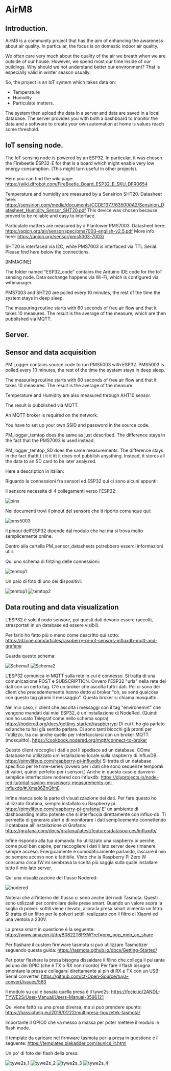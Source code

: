 # AirM8

## Introduction.

AirM8 is a community project that has the aim of enhancing the awareness about air quality.
In particular, the focus is on domestic indoor air quality.

We often care very much about the quality of the air we breath when we are outside of our house.
However, we spend most our time inside of our buildings. Why should we not understand better our environment?
That is especially valid in winter season usually.

So, the project is an IoT system which takes data on:
- Temperature
- Humidity
- Particulate metters.

The system then upload the data in a server and data are saved in a local database.
The server provides you with both a dashboard to monitor the data and a software to create your own automation at home is values reach some threshold.

## IoT sensing node.

The IoT sensing node is powered by an ESP32.
In particular, it was chosen the Firebeetle ESP32-E for that is a board which might enable very low energy consumption.
(This might turn useful in other projects).

Here you can find the wiki page: https://wiki.dfrobot.com/FireBeetle_Board_ESP32_E_SKU_DFR0654

Temperature and humidity are measured by a Sensirion SHT20.
Datasheet here: https://sensirion.com/media/documents/CCDE1377/635000A2/Sensirion_Datasheet_Humidity_Sensor_SHT20.pdf
This device was chosen because proved to be reliable and easy to interface.

Particulate matters are measured by a Plantower PMS7003.
Datasheet here: https://aqicn.org/air/sensor/spec/pms7003-english-v2.5.pdf
More info here: https://aqicn.org/sensor/pms5003-7003/

SHT20 is interfaced via I2C, while PMS7003 is interfaced via TTL Serial.
Please find here below the connections.

[IMMAGINE]

The folder named "ESP32_code" contains the Arduino IDE code for the IoT sensing node.
Data exchange happens via Wi-Fi, which is configured via wifimanager.

PMS7003 and SHT20 are polled every 10 minutes, the rest of the time the system stays in deep sleep.

The measuring routine starts with 60 seconds of free air flow and that it takes 10 measures.
The result is the average of the measure, which are then pubblished via MQTT.




## Server.

## Sensor and data acquisition

PM Logger contains source code to run PMS5003 with ESP32.
PMS5003 is polled every 10 minutes, the rest of the time the system stays in deep sleep.

The measuring routine starts with 60 seconds of free air flow and that it takes 10 measures.
The result is the average of the measure.

Temperature and Humidity are also measured through AHT10 sensor.

The result is pubblished via MQTT.

An MQTT broker is required on the network.

You have to set up your own SSID and password in the source code.

PM_logger_temtop does the same as just described.
The difference stays in the fact that the PMS7003 is used instead.

PM_logger_temtop_SD does the same measurements. The difference stays in the fact thattt t t it it itt it does not pubblish anysthing.
Instead, it stores all the data to an SD card to be later analyzed.

Here a description in italian:

RIguardo le connessioni fra sensori ed ESP32 qui ci sono alcuni appunti:

Il sensore necessita di 4 collegamenti verso l'ESP32:

![pins](images/pin_interface.png)

Nei documenti trovi il pinout del sensore che ti riporto comunque qui:

![pms5003](images/pms5003.png)

Il pinout dell'ESP32 dipende dal modulo che hai ma si trova molto semplicemente online.

Dentro alla cartella PM_sensor_datasheets potrebbero esserci informazioni utili.

Qui uno schema di fritzing delle connessioni:

![temtop1](images/fritzing_schematic.png)

Un paio di foto di uno dei dispositivi:

![temtop1](images/temtop1.jpg)
![temtop2](images/temtop2.jpg)


## Data routing and data visualization

L'ESP32 è solo il nodo sensore, poi questi dati devono essere raccolti, strasportati in un database ed essere visibili.

Per farlo ho fatto più o meno come descritto qui sotto:
https://dzone.com/articles/raspberry-pi-iot-sensors-influxdb-mqtt-and-grafana

Guarda questo schema:

![Schema1](images/schema1.png)
![Schema2](images/schema2.png)


L'ESP32 comunica in MQTT sulla rete in cui è connesso. Si tratta di una comunicazione POST e SUBSCRIPTION.
Ovvero l'ESP32 "urla" nella rete dei dati con un certo tag.
C'è un broker che ascolta tutti i dati.
Poi ci sono dei client che precedentemente hanno detto al broker "oh, se senti qualcosa con questo tag girami il messaggio".
Questo broker si chiama mosquitto.

Nel mio caso, il client che ascolta i messaggi con il tag "environemnt" che vengono mandati dai miei ESP32, è un'installazione di NodeRed.
(Quindi non ho usato Telegraf come nello schema sopra)
https://nodered.org/docs/getting-started/raspberrypi
Di cui ti ho già parlato ed anche tu hai già sentito parlare.
Ci sono tanti blocchi già pronti per l'utilizzo, tra cui anche quello per interfacciarsi con un broker MQTT (mosquitto).
https://cookbook.nodered.org/mqtt/connect-to-broker

Questo client raccoglie i dati e poi li spedisce ad un database.
COme database ho utilizzato un'installazione locale sulla raspberry di InfluxDB.
https://pimylifeup.com/raspberry-pi-influxdb/
Si tratta di un database specifico per le time-series (ovvero per i dati che sono sequenze temporali di valori, quindi perfetto per i sensori.)
Anche in questo caso è davvero semplice interfacciare nodered con influxdb:
https://diyprojects.io/node-red-tutorial-saving-mysensors-measurements-on-influxdb/#.Xms86ZnQhhE

Infine manca solo la parte di visualizzazione dei dati.
Per fare questo ho utilizzato Grafana, sempre installato su Raspberry pi.
https://pimylifeup.com/raspberry-pi-grafana/
E' un ambiente di dashboarding molto potente che si interfaccia direttamente con influx-db.
Ti permette di generare alert e di monitorare i dati semplicemente connettendo il database all'installazione di Grafana:
https://grafana.com/docs/grafana/latest/features/datasources/influxdb/

Infine rispondo alla tua domanda: ho utilizzato una raspberry pi perchè, come puoi ben capire, per raccogliere i dati il lato server deve rimanere sempre acceso.
Energicamente e comodaticamente parlando, lasciare il mio pc sempre acceso non è fattibile.
Visto che la Raspberry Pi Zero W consuma circa 1W mi sembrava la scelta più saggia sulla quale installare tutto il mio lato server.

Qui una visualizzazione del flusso Nodered:

![nodered](images/nodered.png)

Noterai che all'interno del flusso ci sono anche dei nodi Tasmota.
Questi sono utilizzati per controllare delle prese smart.
Quando un valore sopra la soglia di polveri sottili viene rilevato, allora la presa smart alimenta un filtro.
Si tratta di un filtro per le polveri sottili realizzato con il filtro di Xiaomi ed una ventola a 230V.

La presa smart in questione é la seguente:
https://www.amazon.it/dp/B0822T6PXW?ref=ppx_pop_mob_ap_share

Per flashare il custom firmware tasmota si puó utilizzare Tasmotizer seguendo questa guida:
https://tasmota.github.io/docs/Getting-Started/

Per poter flashare la presa bisogna dissaldare il filino che collega il pulsante ad uno dei GPIO (che é TX o RX non ricordo)
Per fare il flash bisogna smontare la presa e collegarsi direttamente ai pin di RX e TX con un USB-Serial converter.
https://github.com/ct-Open-Source/tuya-convert/issues/563

Il modulo su cui é basata quella presa é il tywe2s:
https://fccid.io/2ANDL-TYWE2S/User-Manual/Users-Manual-3596121

Qui viene fatto su una presa diversa, ma si puó prendere spunto:
https://hassiohelp.eu/2019/01/22/multipresa-houzetek-tasmota/

Importante il GPIO0 che va messo a massa per poter mettere il modulo in flash mode.

Il template da caricare nel firmware tasmota per la presa in questione é il seguente:
https://templates.blakadder.com/aunics_it.html

Un po' di foto del flash della presa:

![tywe2s_1](images/tywe2s_1.jpg)
![tywe2s_2](images/tywe2s_2.jpg)
![tywe2s_3](images/tywe2s_3.jpg)
![tywe2s_4](images/tywe2s_4.jpg)



